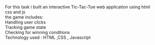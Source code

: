 For this task i built an interactive Tic-Tac-Toe web application using html css and js
<br>
the game includes: 
<br>
Handling user clicks
<br>
Tracking game state
<br>
Checking for winning conditions
<br>
Technology used : HTML ,CSS , Javascript
